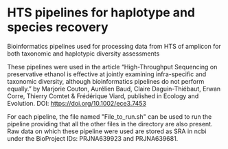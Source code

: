 # HTS pipelines for haplotype and species recovery
Bioinformatics pipelines used for processing data from HTS of amplicon for both taxonomic and haplotypic diversity assessments

These pipelines were used in the article “High-Throughput Sequencing on preservative ethanol is effective at jointly examining infra-specific and taxonomic diversity, although bioinformatics pipelines do not perform equally.” by Marjorie Couton, Aurélien Baud, Claire Daguin-Thiébaut, Erwan Corre, Thierry Comtet & Frédérique Viard, published in Ecology and Evolution. DOI: https://doi.org/10.1002/ece3.7453

For each pipeline, the file named "File_to_run.sh" can be used to run the pipeline providing that all the other files in the directory are also present. Raw data on which these pipeline were used are stored as SRA in ncbi under the BioProject IDs: PRJNA639923 and PRJNA639681. 
